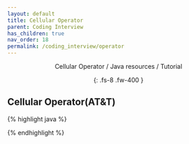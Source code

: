 ```yaml
---
layout: default
title: Cellular Operator
parent: Coding Interview
has_children: true
nav_order: 18
permalink: /coding_interview/operator
---
```

<div align="center" markdown="1">
Cellular Operator / Java resources / Tutorial

{: .fs-8 .fw-400 }
</div>

## Cellular Operator(AT&T)

{% highlight java %}

{% endhighlight %}